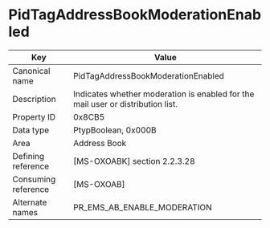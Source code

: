 # PidTagAddressBookModerationEnabled

| Key | Value |
|---|---|
| Canonical name | PidTagAddressBookModerationEnabled |
| Description | Indicates whether moderation is enabled for the mail user or distribution list. |
| Property ID | 0x8CB5 |
| Data type | PtypBoolean, 0x000B |
| Area | Address Book |
| Defining reference | [MS-OXOABK] section 2.2.3.28 |
| Consuming reference | [MS-OXOAB] |
| Alternate names | PR_EMS_AB_ENABLE_MODERATION |
